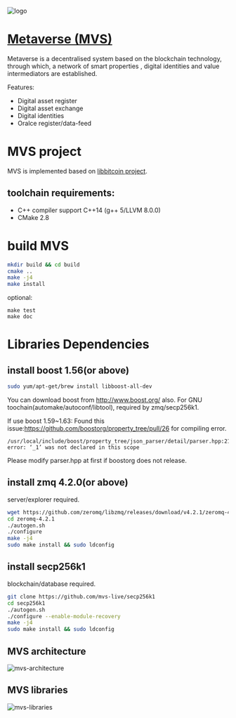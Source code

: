 ![logo](https://github.com/mvs-live/metaverse/raw/master/doc/image/logo.png)
# [Metaverse (MVS)](http://mvs.live)
Metaverse is a decentralised system based on the blockchain technology, 
through which, a network of smart properties , digital identities and value intermediators are established.

Features:
- Digital asset register
- Digital asset exchange
- Digital identities
- Oralce register/data-feed

# MVS project
MVS is implemented based on [libbitcoin project](https://github.com/libbitcoin).
## toolchain requirements:
- C++ compiler support C++14 (g++ 5/LLVM 8.0.0)
- CMake 2.8

# build MVS
```bash
mkdir build && cd build
cmake ..
make -j4
make install
```
optional:
```
make test
make doc
```

# Libraries Dependencies
## install boost 1.56(or above)
```bash
sudo yum/apt-get/brew install libboost-all-dev
```
You can download boost from http://www.boost.org/ also.
For GNU toochain(automake/autoconf/libtool), required by zmq/secp256k1.

If use boost 1.59~1.63:
Found this issue:<https://github.com/boostorg/property_tree/pull/26> for compiling error.
```
/usr/local/include/boost/property_tree/json_parser/detail/parser.hpp:217:52: error: ‘_1’ was not declared in this scope
```
Please modify parser.hpp at first if boostorg does not release.

## install zmq 4.2.0(or above)
server/explorer required.
```bash
wget https://github.com/zeromq/libzmq/releases/download/v4.2.1/zeromq-4.2.1.tar.gz
cd zeromq-4.2.1
./autogen.sh
./configure
make -j4
sudo make install && sudo ldconfig
```

## install secp256k1 
blockchain/database required.
```bash
git clone https://github.com/mvs-live/secp256k1
cd secp256k1
./autogen.sh
./configure --enable-module-recovery
make -j4
sudo make install && sudo ldconfig
```

## MVS architecture
![mvs-architecture](https://github.com/mvs-live/metaverse/raw/master/doc/image/mvs-architecture.png)
## MVS libraries
![mvs-libraries](https://github.com/mvs-live/metaverse/raw/master/doc/image/mvs-libraries.png)
